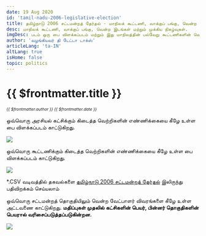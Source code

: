 ```yaml
---
date: 19 Aug 2020
id: 'tamil-nadu-2006-legislative-election'
title: தமிழ்நாடு 2006 சட்டமன்றத் தேர்தல் - மாநிலக் கூட்டணி, வாக்குப் பங்கு, வென்ற இடங்கள் மற்றும் முக்கிய நிகழ்வுகள்.
desc: மாநிலக் கூட்டணி, வாக்குப் பங்கு, வென்ற இடங்கள் மற்றும் முக்கிய நிகழ்வுகள்.
imgDesc: படம் ஒரு பை விளக்கப்படம் மற்றும் இது மாநிலத்தின் பல்வேறு கூட்டணிகளின் வெற்றிகளின் எண்ணிக்கையைக் காட்டுகிறது.
author: 'வழங்கியவர் தி டேட்டா டாக்ஸ்'
articleLang: 'ta-IN'
altLang: true
isHome: false
topic: politics
---
```


<altLang />

# {{ $frontmatter.title }}
<i style="font-size: 0.75em;"> {{ $frontmatter.author }} {{ $frontmatter.date }} </i>

ஒவ்வொரு அரசியல் கட்சிக்கும் கிடைத்த வெற்றிகளின் எண்ணிக்கையை கீழே உள்ள பை விளக்கப்படம் காட்டுகிறது.  

![](/img/politics/tamil-nadu-2006-legislative-election/tn-2006-election-1.png)

ஒவ்வொரு கூட்டணிக்கும் கிடைத்த வெற்றிகளின் எண்ணிக்கையை கீழே உள்ள பை விளக்கப்படம் காட்டுகிறது.  

![](/img/politics/tamil-nadu-2006-legislative-election/tn-2006-election-2.png)

\*.CSV வடிவத்தில் தகவல்களை [தமிழ்நாடு 2006 சட்டமன்றத் தேர்தல்](http://thedatatalks.in/datas/politics/tamil-nadu-2006-legislative-election.csv) இலிருந்து பதிவிறக்கம் செய்யலாம்

ஒவ்வொரு சட்டமன்றத் தொகுதியிலும் வென்ற வேட்பாளர் விவரங்களை கீழே உள்ள அட்டவணை காட்டுகிறது.
**மதிப்புகள் முதலில் கட்சிகளின் பெயர், பின்னர் தொகுதிகளின் பெயரால் வரிசைப்படுத்தப்படுகின்றன.**

![](/img/politics/tamil-nadu-2006-legislative-election/tn-2006-election-3.png)


<style>

</style>